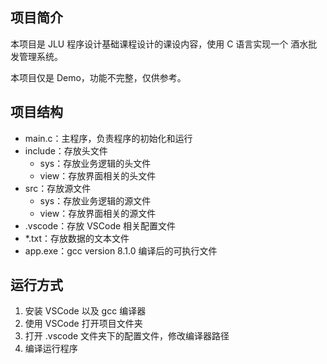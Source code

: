 ## 项目简介

本项目是 JLU 程序设计基础课程设计的课设内容，使用 C 语言实现一个 酒水批发管理系统。

本项目仅是 Demo，功能不完整，仅供参考。

## 项目结构

+ main.c：主程序，负责程序的初始化和运行
+ include：存放头文件
  + sys：存放业务逻辑的头文件
  + view：存放界面相关的头文件
+ src：存放源文件
  + sys：存放业务逻辑的源文件
  + view：存放界面相关的源文件
+ .vscode：存放 VSCode 相关配置文件
+ *.txt：存放数据的文本文件
+ app.exe：gcc version 8.1.0 编译后的可执行文件

## 运行方式

1. 安装 VSCode 以及 gcc 编译器
2. 使用 VSCode 打开项目文件夹
3. 打开 .vscode 文件夹下的配置文件，修改编译器路径
4. 编译运行程序